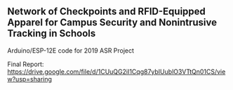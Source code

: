 ## Network of Checkpoints and RFID-Equipped Apparel for Campus Security and Nonintrusive Tracking in Schools

Arduino/ESP-12E code for 2019 ASR Project

Final Report: https://drive.google.com/file/d/1CUuQG2iI1Cqg87ybIUublO3VTtQn01CS/view?usp=sharing
